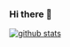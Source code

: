 ### Hi there 👋

[![github stats](https://github-readme-stats.vercel.app/api?username=t-hirata74)](https://github.com/anuraghazra/github-readme-stats)

<!--
**t-hirata74/t-hirata74** is a ✨ _special_ ✨ repository because its `README.md` (this file) appears on your GitHub profile.

Here are some ideas to get you started:

- 🔭 I’m currently working on ...
- 🌱 I’m currently learning ...
- 👯 I’m looking to collaborate on ...
- 🤔 I’m looking for help with ...
- 💬 Ask me about ...
- 📫 How to reach me: ...
- 😄 Pronouns: ...
- ⚡ Fun fact: ...
-->
